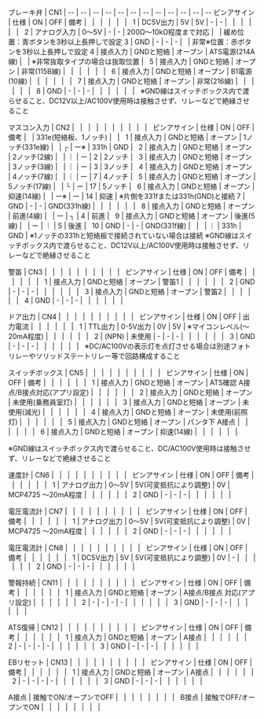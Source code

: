ブレーキ弁 | CN1 |
-- | -- | -- | -- | -- | -- | -- | -- | -- | -- | -- | --
ピンアサイン | 仕様 | ON | OFF | 備考 |   |   |   |   |   |  
1 | DC5V出力 | 5V | 5V | - | - |   |   |   |   |   |  
2 | アナログ入力 | 0～5V | - | - | 200Ω～10kΩ程度まで対応 |   | 緩め位置：青ボタンを3秒以上長押しで設定
3 | GND | - | - | - |   | 非常※位置：赤ボタンを3秒以上長押しで設定
4 | 接点入力 | GNDと短絡 | オープン | ATS電源(214A線) |   | ※非常抜取タイプの場合は抜取位置 |  
5 | 接点入力 | GNDと短絡 | オープン | 非常(115B線) |   |   |   |   |   |  
6 | 接点入力 | GNDと短絡 | オープン | B1電源(10線) |   |   |   |   |   |  
7 | 接点入力 | GNDと短絡 | オープン | 非常(216線) |   |   |   |   |   |  
8 | GND | - | - | - |   |   |   |   |   |  
※GND線はスイッチボックス内で渡らせること、DC12V以上/AC100V使用時は接触させず、リレーなどで絶縁させること 

マスコン入力 | CN2 |   |   |   |   |   |   |   |   |   |  
ピンアサイン | 仕様 | ON | OFF | 備考 |   | 331e(短絡板、1ノッチ) |   |  
1 | 接点入力 | GNDと短絡 | オープン | 1ノッチ(331e線) |   | ┌ | ー※ | 331h | GND |  
2 | 接点入力 | GNDと短絡 | オープン | 2ノッチ(2線) |   | ｜ | ー | 2 | 2ノッチ |  
3 | 接点入力 | GNDと短絡 | オープン | 3ノッチ(3線) |   | ｜ | ー | 3 | 3ノッチ |  
4 | 接点入力 | GNDと短絡 | オープン | 4ノッチ(7線) |   | ｜ | ー | 7 | 4ノッチ |  
5 | 接点入力 | GNDと短絡 | オープン | 5ノッチ(17線) |   | └ | ー | 17 | 5ノッチ |  
6 | 接点入力 | GNDと短絡 | オープン | 抑速(14線) |   | ー※ | ー | 14 | 抑速 | ※片側を331fまたは331h(GND)と接続
7 | GND | - | - | GND(331h線) |   |   |   |   |   |  
8 | 接点入力 | GNDと短絡 | オープン | 前進(4線) |   | ー | ┐ | 4 | 前進 |  
9 | 接点入力 | GNDと短絡 | オープン | 後進(5線) |   | ー | ｜ | 5 | 後進 |  
10 | GND | - | - | GND(331f線) |   |   | ｜ | 331h | GND | ※1ノッチの331hと短絡板で接続されていない場合は接続
※GND線はスイッチボックス内で渡らせること、DC12V以上/AC100V使用時は接触させず、リレーなどで絶縁させること

警笛 | CN3 |   |   |   |   |   |   |   |   |   |  
ピンアサイン | 仕様 | ON | OFF | 備考 |   |   |   |   |   |  
1 | 接点入力 | GNDと短絡 | オープン | 警笛1 |   |   |   |   |   |  
2 | GND | - | - | - |   |   |   |   |   |  
3 | 接点入力 | GNDと短絡 | オープン | 警笛2 |   |   |   |   |   |  
4 | GND | - | - | - |   |   |   |   |   |  

ドア出力 | CN4 |   |   |   |   |   |   |   |   |   |  
ピンアサイン | 仕様 | ON | OFF | 出力電流 |   |   |   |   |   |  
1 | TTL出力 | 0-5V出力 | 0V | 5V | ※マイコンレベル(～20mA程度) |   |   |   |   |   |  
2 | (NPN) | 未使用 | - | - | - |   |   |   |   |   |  
3 | GND | - | - | - |   |   |   |   |   |  
※DC/AC100Vの表示灯を点灯させる場合は別途フォトリレーやソリッドステートリレー等で回路構成すること

スイッチボックス | CN5 |   |   |   |   |   |   |   |   |   |  
ピンアサイン | 仕様 | ON | OFF | 備考 |   |   |   |   |   |  
1 | 接点入力 | GNDと短絡 | オープン | ATS確認   A接点/B接点対応(アプリ設定) |   |   |   |   |   |  
2 | 接点入力 | GNDと短絡 | オープン | 未使用(乗務員室灯) |   |   |   |   |   |  
3 | 接点入力 | GNDと短絡 | オープン | 未使用(減光) |   |   |   |   |   |  
4 | 接点入力 | GNDと短絡 | オープン | 未使用(前照灯) |   |   |   |   |   |  
5 | 接点入力 | GNDと短絡 | オープン | パンタ下 A接点 |   |   |   |   |   |  
6 | 接点入力 | GNDと短絡 | オープン | 抑速(14線) |   |   |   |   |   |  

※GND線はスイッチボックス内で渡らせること、DC/AC100V使用時は接触させず、リレーなどで絶縁させること

速度計 | CN6 |   |   |   |   |   |   |   |   |   |  
ピンアサイン | 仕様 | ON | OFF | 備考 |   |   |   |   |   |  
1 | アナログ出力 | 0～5V | 5V(可変抵抗により調整) | 0V | MCP4725 ～20mA程度 |   |   |   |   |   |  
2 | GND | - | - | - |   |   |   |   |   |  

電圧電流計 | CN7 |   |   |   |   |   |   |   |   |   |  
ピンアサイン | 仕様 | ON | OFF | 備考 |   |   |   |   |   |  
1 | アナログ出力 | 0～5V | 5V(可変抵抗により調整) | 0V | MCP4725 ～20mA程度 |   |   |   |   |   |  
2 | GND | - | - | - |   |   |   |   |   |  

電圧電流計 | CN8 |   |   |   |   |   |   |   |   |   |  
ピンアサイン | 仕様 | ON | OFF | 備考 |   |   |   |   |   |  
1 | DC5V出力 | 5V | 5V(可変抵抗により調整) | 0V | - |   |   |   |   |   |  
2 | GND | - | - | - |   |   |   |   |   |  

警報持続 | CN11 |   |   |   |   |   |   |   |   |   |  
ピンアサイン | 仕様 | ON | OFF | 備考 |   |   |   |   |   |  
1 | 接点入力 | GNDと短絡 | オープン | A接点/B接点 対応(アプリ設定) |   |   |   |   |   |  
2 | - | - | - | - |   |   |   |   |   |  
3 | GND | - | - | - |   |   |   |   |   |  

ATS復帰 | CN12 |   |   |   |   |   |   |   |   |   |  
ピンアサイン | 仕様 | ON | OFF | 備考 |   |   |   |   |   |  
1 | 接点入力 | GNDと短絡 | オープン | A接点 |   |   |   |   |   |  
2 | - | - | - | - |   |   |   |   |   |  
3 | GND | - | - | - |   |   |   |   |   |  

EBリセット | CN13 |   |   |   |   |   |   |   |   |   |  
ピンアサイン | 仕様 | ON | OFF | 備考 |   |   |   |   |   |  
1 | 接点入力 | GNDと短絡 | オープン | A接点 |   |   |   |   |   |  
2 | - | - | - | - |   |   |   |   |   |  
3 | GND | - | - | - |   |   |   |   |   |  

A接点 | 接触でON/オープンでOFF |   |   |   |   |   |   |   |  
B接点 | 接触でOFF/オープンでON |   |   |   |   |   |   |   |  


